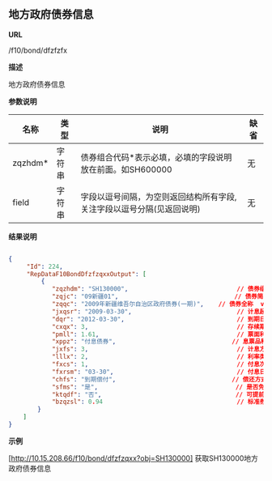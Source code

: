 
## 地方政府债券信息

**URL**

/f10/bond/dfzfzfx

**描述**

地方政府债券信息

**参数说明**

|名称|类型|说明|缺省|
| -------- | -------- | -------- | -------- |
|zqzhdm\*|字符串|债券组合代码\*表示必填，必填的字段说明放在前面。如SH600000|无|
|field|字符串|字段以逗号间隔，为空则返回结构所有字段,关注字段以逗号分隔(见返回说明)|无|


**结果说明**

```json

{
	 "Id": 224,
     "RepDataF10BondDfzfzqxxOutput": [
         {                                                                  
            "zqzhdm": "SH130000",                              // 债券组合代码  varchar(15)    
            "zqjc": "09新疆01",                                // 债券简称  varchar(10)      
            "zqqc": "2009年新疆维吾尔自治区政府债券(一期)",    // 债券全称  varchar(100)     
            "jxqsr": "2009-03-30",                             // 计息起始日  varchar(10)     
            "dqr": "2012-03-30",                               // 到期日  varchar(10)       
            "cxqx": 3,                                         // 存续期限  int              
            "pmll": 1.61,                                      // 票面利率  numeric(19,2)    
            "xppz": "付息债券",                                // 息票品种  varchar(10)      
            "jxfs": 3,                                         // 计息方式  int              
            "lllx": 2,                                         // 利率类型  int              
            "fxcs": 1,                                         // 付息次数  int              
            "fxrsm": "03-30",                                  // 付息日说明  varchar(10)     
            "chfs": "到期偿付",                                // 偿还方式  varchar(10)      
            "sfms": "是",                                      // 是否免税  varchar(5)       
            "ktqdf": "否",                                     // 可提前兑付  varchar(5)      
            "bzqzsl": 0.94                                     // 标准券折算率  numeric(5,2)   
        }
    ]
}
```

**示例**

[http://10.15.208.66/f10/bond/dfzfzqxx?obj=SH130000]
获取SH130000地方政府债券信息 
